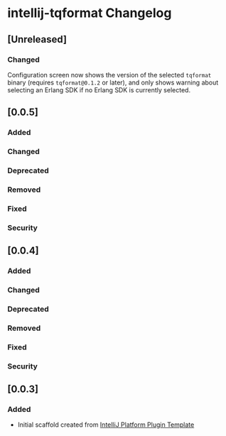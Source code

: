 <!-- Keep a Changelog guide -> https://keepachangelog.com -->

# intellij-tqformat Changelog

## [Unreleased]
### Changed

Configuration screen now shows the version of the selected `tqformat` binary (requires `tqformat@0.1.2` or later), and only shows warning about selecting an Erlang SDK if no Erlang SDK is currently selected.

## [0.0.5]
### Added

### Changed

### Deprecated

### Removed

### Fixed

### Security
## [0.0.4]
### Added

### Changed

### Deprecated

### Removed

### Fixed

### Security
## [0.0.3]
### Added
- Initial scaffold created from [IntelliJ Platform Plugin Template](https://github.com/JetBrains/intellij-platform-plugin-template)
